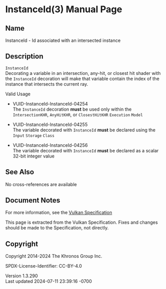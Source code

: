 # InstanceId(3) Manual Page

## Name

InstanceId - Id associated with an intersected instance



## <a href="#_description" class="anchor"></a>Description

`InstanceId`  
Decorating a variable in an intersection, any-hit, or closest hit shader
with the `InstanceId` decoration will make that variable contain the
index of the instance that intersects the current ray.

Valid Usage

- <a href="#VUID-InstanceId-InstanceId-04254"
  id="VUID-InstanceId-InstanceId-04254"></a>
  VUID-InstanceId-InstanceId-04254  
  The `InstanceId` decoration **must** be used only within the
  `IntersectionKHR`, `AnyHitKHR`, or `ClosestHitKHR` `Execution` `Model`

- <a href="#VUID-InstanceId-InstanceId-04255"
  id="VUID-InstanceId-InstanceId-04255"></a>
  VUID-InstanceId-InstanceId-04255  
  The variable decorated with `InstanceId` **must** be declared using
  the `Input` `Storage` `Class`

- <a href="#VUID-InstanceId-InstanceId-04256"
  id="VUID-InstanceId-InstanceId-04256"></a>
  VUID-InstanceId-InstanceId-04256  
  The variable decorated with `InstanceId` **must** be declared as a
  scalar 32-bit integer value

## <a href="#_see_also" class="anchor"></a>See Also

No cross-references are available

## <a href="#_document_notes" class="anchor"></a>Document Notes

For more information, see the <a
href="https://registry.khronos.org/vulkan/specs/1.3-extensions/html/vkspec.html#InstanceId"
target="_blank" rel="noopener">Vulkan Specification</a>

This page is extracted from the Vulkan Specification. Fixes and changes
should be made to the Specification, not directly.

## <a href="#_copyright" class="anchor"></a>Copyright

Copyright 2014-2024 The Khronos Group Inc.

SPDX-License-Identifier: CC-BY-4.0

Version 1.3.290  
Last updated 2024-07-11 23:39:16 -0700
